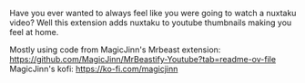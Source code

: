Have you ever wanted to always feel like you were going to watch a nuxtaku video? Well this extension adds nuxtaku to youtube thumbnails making you feel at home.

Mostly using code from MagicJinn's Mrbeast extension: https://github.com/MagicJinn/MrBeastify-Youtube?tab=readme-ov-file
MagicJinn's kofi: https://ko-fi.com/magicjinn
